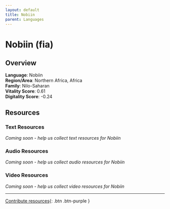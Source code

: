 ```yaml
---
layout: default
title: Nobiin
parent: Languages
---
```


# Nobiin (fia)

## Overview

**Language**: Nobiin  
**Region/Area**: Northern Africa, Africa  
**Family**: Nilo-Saharan  
**Vitality Score**: 0.61  
**Digitality Score**: -0.24  

## Resources

### Text Resources
*Coming soon - help us collect text resources for Nobiin*

### Audio Resources
*Coming soon - help us collect audio resources for Nobiin*

### Video Resources
*Coming soon - help us collect video resources for Nobiin*

---

[Contribute resources](https://fairtrain.github.io/){: .btn .btn-purple }
